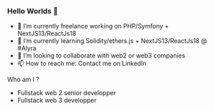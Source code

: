 ### Hello Worlds 👋

- 🔭 I’m currently freelance working on PHP/Symfony + NextJS13/ReactJs18
- 🌱 I’m currently learning Solidity/ethers.js + NextJS13/ReactJs18 @ #Alyra
- 👯 I’m looking to collaborate with web2 or web3 companies
- 📫 How to reach me: Contact me on LinkedIn


Who  am I ?
* Fullstack web 2 senior developper
* Fullstack web 3 developper


<!--
**bang-dai/bang-dai** is a ✨ _special_ ✨ repository because its `README.md` (this file) appears on your GitHub profile.

Here are some ideas to get you started:

- 🔭 I’m currently working on ...
- 🌱 I’m currently learning ...
- 👯 I’m looking to collaborate on ...
- 🤔 I’m looking for help with ...
- 💬 Ask me about ...
- 📫 How to reach me: ...
- 😄 Pronouns: ...
- ⚡ Fun fact: ...
-->
